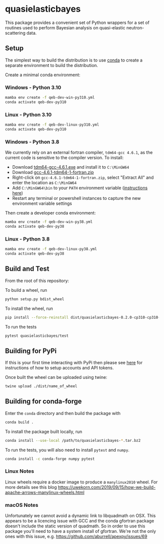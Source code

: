 # quasielasticbayes

This package provides a convenient set of Python wrappers
for a set of routines used to perform Bayesian analysis
on quasi-elastic neutron-scattering data.

## Setup

The simplest way to build the distribution is to use [conda](https://docs.conda.io/en/latest/miniconda.html) to create
a separate environment to build the distribution.

Create a minimal conda environment:

### Windows - Python 3.10

```sh
mamba env create -f qeb-dev-win-py310.yml
conda activate qeb-dev-py310
```

### Linux - Python 3.10

```sh
mamba env create -f qeb-dev-linux-py310.yml
conda activate qeb-dev-py310
```

### Windows - Python 3.8

We currently rely on an external fortran compiler, `tdm64-gcc 4.6.1`, as the current code is sensitive
to the compiler version. To install:

- Download [tdm64-gcc-4.6.1.exe](https://sourceforge.net/projects/tdm-gcc/files/TDM-GCC%20Installer/Previous/1.1006.0/tdm64-gcc-4.6.1.exe/download) and install it to ``C:\MinGW64``
- Download [gcc-4.6.1-tdm64-1-fortran.zip](https://sourceforge.net/projects/tdm-gcc/files/TDM-GCC%20Old%20Releases/TDM-GCC%204.6%20series/4.6.1-tdm64-1/gcc-4.6.1-tdm64-1-fortran.zip/download)
- Right-click on ``gcc-4.6.1-tdm64-1-fortran.zip``, select "Extract All" and enter the location as ``C:\MinGW64``
- Add ``C:\MinGW64\bin`` to your ``PATH`` environment variable ([instructions here](https://www.architectryan.com/2018/03/17/add-to-the-path-on-windows-10/))
- Restart any terminal or powershell instances to capture the new environment variable settings

Then create a developer conda environment:

```sh
mamba env create -f qeb-dev-win-py38.yml
conda activate qeb-dev-py38
```

### Linux - Python 3.8

```sh
mamba env create -f qeb-dev-linux-py38.yml
conda activate qeb-dev-py38
```

## Build and Test

From the root of this repository:

To build a wheel, run

```sh
python setup.py bdist_wheel
```

To install the wheel, run

```sh
pip install --force-reinstall dist/quasielasticbayes-0.2.0-cp310-cp310-*.whl
```

To run the tests

```sh
pytest quasielasticbayes/test
```

## Building for PyPi

If this is your first time interacting with PyPi then please see [here](https://packaging.python.org/en/latest/tutorials/packaging-projects/#uploading-the-distribution-archives) for instructions of how to setup accounts and API tokens. 

Once built the wheel can be uploaded using twine:

```sh
twine upload ./dist/name_of_wheel
```

## Building for conda-forge

Enter the `conda` directory and then build the package with

```sh
conda build .
```

To install the package built locally, run

```sh
conda install --use-local /path/to/quasielasticbayes-*.tar.bz2
```

To run the tests, you will also need to install `pytest` and `numpy`.

```sh
conda install -c conda-forge numpy pytest
```

### Linux Notes

Linux wheels require a docker image to produce a `manylinux2010` wheel. For more details see this blog https://uwekorn.com/2019/09/15/how-we-build-apache-arrows-manylinux-wheels.html

### macOS Notes

Unfortunately we cannot avoid a dynamic link to libquadmath on OSX. This appears to be a licencing issue with GCC and the conda gfortran package doesn't include the static version of quadmath.
So in order to use this package you'll need to have a system install of gfortran. We're not the only ones with this issue, e.g. https://github.com/aburrell/apexpy/issues/69 
